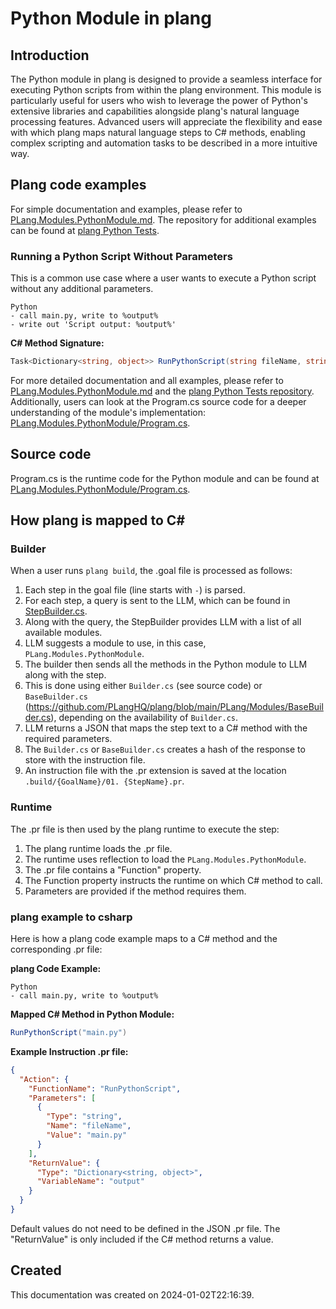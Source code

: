 # Python Module in plang

## Introduction

The Python module in plang is designed to provide a seamless interface for executing Python scripts from within the plang environment. This module is particularly useful for users who wish to leverage the power of Python's extensive libraries and capabilities alongside plang's natural language processing features. Advanced users will appreciate the flexibility and ease with which plang maps natural language steps to C# methods, enabling complex scripting and automation tasks to be described in a more intuitive way.

## Plang code examples

For simple documentation and examples, please refer to [PLang.Modules.PythonModule.md](./PLang.Modules.PythonModule.md). The repository for additional examples can be found at [plang Python Tests](https://github.com/PLangHQ/plang/tree/main/Tests/Python).

### Running a Python Script Without Parameters

This is a common use case where a user wants to execute a Python script without any additional parameters.

```plang
Python
- call main.py, write to %output%
- write out 'Script output: %output%'
```

**C# Method Signature:**
```csharp
Task<Dictionary<string, object>> RunPythonScript(string fileName, string[] parameterValues = null, string[] parameterNames = null, string[] variablesToExtractFromPythonScript = null, bool useNamedArguments = false, bool useTerminal = false, string pythonPath = null, string stdOutVariableName = null, string stdErrorVariableName = null)
```

For more detailed documentation and all examples, please refer to [PLang.Modules.PythonModule.md](./PLang.Modules.PythonModule.md) and the [plang Python Tests repository](https://github.com/PLangHQ/plang/tree/main/Tests/Python). Additionally, users can look at the Program.cs source code for a deeper understanding of the module's implementation: [PLang.Modules.PythonModule/Program.cs](https://github.com/PLangHQ/plang/tree/main/PLang/Modules/PLang.Modules.PythonModule/Program.cs).

## Source code

Program.cs is the runtime code for the Python module and can be found at [PLang.Modules.PythonModule/Program.cs](https://github.com/PLangHQ/plang/tree/main/PLang/Modules/PLang.Modules.PythonModule/Program.cs).

## How plang is mapped to C#

### Builder

When a user runs `plang build`, the .goal file is processed as follows:

1. Each step in the goal file (line starts with `-`) is parsed.
2. For each step, a query is sent to the LLM, which can be found in [StepBuilder.cs](https://github.com/PLangHQ/plang/blob/main/PLang/Building/StepBuilder.cs).
3. Along with the query, the StepBuilder provides LLM with a list of all available modules.
4. LLM suggests a module to use, in this case, `PLang.Modules.PythonModule`.
5. The builder then sends all the methods in the Python module to LLM along with the step.
6. This is done using either `Builder.cs` (see source code) or `BaseBuilder.cs` (https://github.com/PLangHQ/plang/blob/main/PLang/Modules/BaseBuilder.cs), depending on the availability of `Builder.cs`.
7. LLM returns a JSON that maps the step text to a C# method with the required parameters.
8. The `Builder.cs` or `BaseBuilder.cs` creates a hash of the response to store with the instruction file.
9. An instruction file with the .pr extension is saved at the location `.build/{GoalName}/01. {StepName}.pr`.

### Runtime

The .pr file is then used by the plang runtime to execute the step:

1. The plang runtime loads the .pr file.
2. The runtime uses reflection to load the `PLang.Modules.PythonModule`.
3. The .pr file contains a "Function" property.
4. The Function property instructs the runtime on which C# method to call.
5. Parameters are provided if the method requires them.

### plang example to csharp

Here is how a plang code example maps to a C# method and the corresponding .pr file:

**plang Code Example:**
```plang
Python
- call main.py, write to %output%
```

**Mapped C# Method in Python Module:**
```csharp
RunPythonScript("main.py")
```

**Example Instruction .pr file:**
```json
{
  "Action": {
    "FunctionName": "RunPythonScript",
    "Parameters": [
      {
        "Type": "string",
        "Name": "fileName",
        "Value": "main.py"
      }
    ],
    "ReturnValue": {
      "Type": "Dictionary<string, object>",
      "VariableName": "output"
    }
  }
}
```

Default values do not need to be defined in the JSON .pr file. The "ReturnValue" is only included if the C# method returns a value.

## Created

This documentation was created on 2024-01-02T22:16:39.